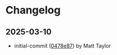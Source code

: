 # Changelog


## 2025-03-10
- initial-commit ([0478e87](https://github.com/mjt-services/imagegen-common-2025/commit/0478e8721583480e367fb33e21539aba4834bd74)) by Matt Taylor
